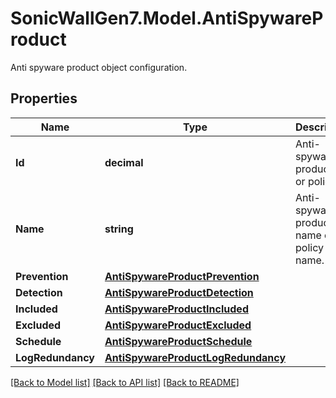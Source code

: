 # SonicWallGen7.Model.AntiSpywareProduct
Anti spyware product object configuration.

## Properties

Name | Type | Description | Notes
------------ | ------------- | ------------- | -------------
**Id** | **decimal** | Anti-spyware product ID or policy ID. | 
**Name** | **string** | Anti-spyware product name or policy name. | [optional] 
**Prevention** | [**AntiSpywareProductPrevention**](AntiSpywareProductPrevention.md) |  | [optional] 
**Detection** | [**AntiSpywareProductDetection**](AntiSpywareProductDetection.md) |  | [optional] 
**Included** | [**AntiSpywareProductIncluded**](AntiSpywareProductIncluded.md) |  | [optional] 
**Excluded** | [**AntiSpywareProductExcluded**](AntiSpywareProductExcluded.md) |  | [optional] 
**Schedule** | [**AntiSpywareProductSchedule**](AntiSpywareProductSchedule.md) |  | [optional] 
**LogRedundancy** | [**AntiSpywareProductLogRedundancy**](AntiSpywareProductLogRedundancy.md) |  | [optional] 

[[Back to Model list]](../README.md#documentation-for-models) [[Back to API list]](../README.md#documentation-for-api-endpoints) [[Back to README]](../README.md)

